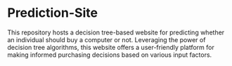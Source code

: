 # Prediction-Site
This repository hosts a decision tree-based website for predicting whether an individual should buy a computer or not. Leveraging the power of decision tree algorithms, this website offers a user-friendly platform for making informed purchasing decisions based on various input factors.
